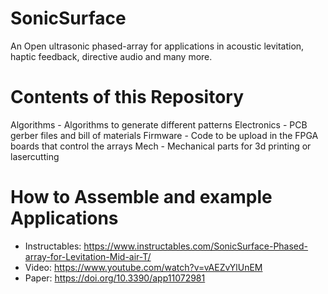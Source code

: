 # SonicSurface
An Open ultrasonic phased-array for applications in acoustic levitation, haptic feedback, directive audio and many more.


# Contents of this Repository
Algorithms - Algorithms to generate different patterns
Electronics - PCB gerber files and bill of materials
Firmware - Code to be upload in the FPGA boards that control the arrays
Mech - Mechanical parts for 3d printing or lasercutting


# How to Assemble and example Applications
- Instructables: https://www.instructables.com/SonicSurface-Phased-array-for-Levitation-Mid-air-T/
- Video: https://www.youtube.com/watch?v=vAEZvYlUnEM
- Paper: https://doi.org/10.3390/app11072981

